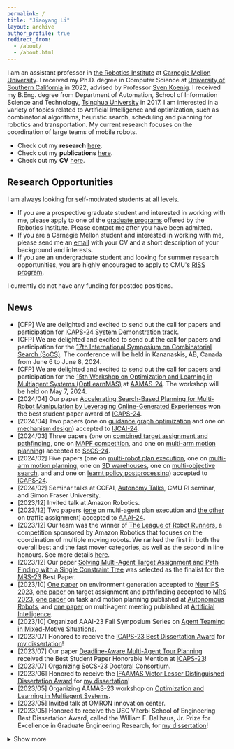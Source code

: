```yaml
---
permalink: /
title: "Jiaoyang Li"
layout: archive
author_profile: true
redirect_from: 
  - /about/
  - /about.html
---
```


I am an assistant professor in [the Robotics Institute](https://www.ri.cmu.edu/) at [Carnegie Mellon University](https://www.cmu.edu/). 
I received my Ph.D. degree in Computer Science at [University of Southern California](https://www.usc.edu/) in 2022, advised by Professor [Sven Koenig](http://idm-lab.org/index.html).
I received my B.Eng. degree from Department of Automation, School of Information Science and Technology, [Tsinghua University](https://www.tsinghua.edu.cn/en/) in 2017.
I am interested in a variety of topics related to Artificial Intelligence and optimization, such as combinatorial algorithms, heuristic search, scheduling and planning for robotics and transportation. My current research focuses on the coordination of large teams of mobile robots. 

* Check out my **research** [here](https://jiaoyangli.me/research/).
* Check out my **publications** [here](https://jiaoyangli.me/publications/).
* Check out my **CV** [here](https://jiaoyang-li.github.io/files/CV-Jiaoyang.pdf).

## Research Opportunities
I am always looking for self-motivated students at all levels.

* If you are a prospective graduate student and interested in working with me, 
please apply to one of the [graduate programs](https://www.ri.cmu.edu/ri-education/) offered by the Robotics Institute. 
Please contact me after you have been admitted.
* If you are a Carnegie Mellon student and interested in working with me, 
please send me an [email](mailto:jiaoyanl@andrew.cmu.edu) with your CV and a short description of your background and interests. 
* If you are an undergraduate student and looking for summer research opportunities, you are highly encouraged to apply to CMU's [RISS program](https://riss.ri.cmu.edu/).

I currently do not have any funding for postdoc positions.

## News 
* \[CFP\] We are delighted and excited to send out the call for papers and participation for [ICAPS-24 System Demonstration track](https://icaps24.icaps-conference.org/calls/demos/).
* \[CFP\] We are delighted and excited to send out the call for papers and participation for the [17th International Symposium on Combinatorial Search (SoCS)](https://socs24.search-conference.org/). The conference will be held in Kananaskis, AB, Canada from June 6 to June 8, 2024.
* \[CFP\] We are delighted and excited to send out the call for papers and participation for the [15th Workshop on Optimization and Learning in Multiagent Systems (OptLearnMAS)](https://optlearnmas.github.io/) at [AAMAS-24](https://www.aamas2024-conference.auckland.ac.nz/). The workshop will be held on May 7, 2024.
* \[2024/04\] Our paper [Accelerating Search-Based Planning for Multi-Robot Manipulation by Leveraging Online-Generated Experiences](https://jiaoyangli.me/publications/ShaoulICAPS24) won the best student paper award of [ICAPS-24](https://icaps24.icaps-conference.org/).
* \[2024/04\] Two papers (one on [guidance graph optimization](https://jiaoyangli.me/publications/ZhangIJCAI24) and one on [mechanism design](https://jiaoyangli.me/publications/FriedrichIJCAI24)) accepted to [IJCAI-24](https://ijcai24.org/).
* \[2024/03\] Three papers (one on [combined target assignment and pathfinding](https://jiaoyangli.me/publications/TangSoCS24),
              one on [MAPF competition](https://jiaoyangli.me/publications/JiangSoCS24), and 
              one on [multi-arm motion planning](https://jiaoyangli.me/publications/ShaoulSoCS24)) accepted to [SoCS-24](https://socs24.search-conference.org/).
* \[2024/02\] Five papers (one on [multi-robot plan execution](https://jiaoyangli.me/publications/FengICAPS24), 
              one on [multi-arm motion planning](https://jiaoyangli.me/publications/ShaoulICAPS24), 
              one on [3D warehouses](https://jiaoyangli.me/publications/WangICAPS24mapf3d), 
              one on [multi-objective search](https://jiaoyangli.me/publications/WangICAPS24momapf), and 
              and one on [learnt policy postprocessing](https://jiaoyangli.me/publications/VeerapaneniICAPS24)) accepted to [ICAPS-24](https://icaps24.icaps-conference.org/).
* \[2024/02\] Seminar talks at CCFAI, [Autonomy Talks](https://youtu.be/QnQj3I2dfS0?feature=shared), CMU RI seminar, and Simon Fraser University.
* \[2023/12\] Invited talk at Amazon Robotics.
* \[2023/12\] Two papers ([one](https://jiaoyangli.me/publications/SuAAAI24) on multi-agent plan execution and [the other](https://jiaoyangli.me/publications/ChenAAAI24) on traffic assignment) accepted to [AAAI-24](https://aaai.org/aaai-conference/).
* \[2023/12\] Our team was the winner of [The League of Robot Runners](https://www.leagueofrobotrunners.org/), a competition sponsored by Amazon Robotics that focuses on the coordination of multiple moving robots. 
              We ranked the first in both the overall best and the fast mover categories, as well as the second in line honours. See more details [here](https://www.leagueofrobotrunners.org/news). 
* \[2023/12\] Our paper [Solving Multi-Agent Target Assignment and Path Finding with a Single Constraint Tree](https://jiaoyangli.me/publications/TangMRS23) was selected as the finalist for the [MRS-23](https://sites.bu.edu/mrs2023/program/awards/) Best Paper.
* \[2023/10\] [One paper](https://jiaoyangli.me/publications/ZhangNeurIPS23) on environment generation accepted to [NeurIPS 2023](https://nips.cc/), 
              [one paper](https://jiaoyangli.me/publications/TangMRS23) on target assignment and pathfinding accepted to [MRS 2023](https://sites.bu.edu/mrs2023/),
              [one paper](https://jiaoyangli.me/publications/ZhangAR23) on task and motion planning published at [Autonomous Robots](https://www.springer.com/journal/10514), and
              [one paper](https://jiaoyangli.me/publications/AtzmonAIJ23) on multi-agent meeting published at [Artificial Intelligence](https://www.sciencedirect.com/journal/artificial-intelligence).
* \[2023/10\] Organized AAAI-23 Fall Symposium Series on [Agent Teaming in Mixed-Motive Situations](https://successmuri.org/workshops/fss23/).
* \[2023/07\] Honored to receive the [ICAPS-23 Best Dissertation Award](https://www.icaps-conference.org/icaps-awards/) for [my dissertation](https://jiaoyangli.me/publications/LiPhD22)!
* \[2023/07\] Our paper [Deadline-Aware Multi-Agent Tour Planning](https://jiaoyangli.me/publications/HuangICAPS23) received the Best Student Paper Honorable Mention at [ICAPS-23](https://icaps23.icaps-conference.org/)!
* \[2023/07\] Organizing SoCS-23 [Doctoral Consortium](https://socs23.search-conference.org/doctoral-consortium).
* \[2023/06\] Honored to receive the [IFAAMAS Victor Lesser Distinguished Dissertation Award](https://aamas2023.soton.ac.uk/awards/victor-lesser-dissertation-award/) for [my dissertation](https://jiaoyangli.me/publications/LiPhD22)!
* \[2023/05\] Organizing AAMAS-23 workshop on [Optimization and Learning in Multiagent Systems](https://optlearnmas23.github.io/). 
* \[2023/05\] Invited talk at OMRON innovation center.
* \[2023/05\] Honored to receive the USC Viterbi School of Engineering Best Dissertation Award, called the William F. Ballhaus, Jr. Prize for Excellence in Graduate Engineering Research, for [my dissertation](https://jiaoyangli.me/publications/LiPhD22)!
<details>
  <summary>Show more</summary>
  <ul>
    <li>
        [2023.04] <a href="https://jiaoyangli.me/publications/ZhangIJCAI23">Our paper</a> on layout optimization for multi-robot systems was accepted to <a href="https://ijcai-23.org/">IJCAI-23</a>.
    </li>
    <li>
        [2023.04] Invited talk at Robotics and Controls Seminar at the University of North Carolina at Charlotte.
    </li>
    <li>
        [2023.02] Organized <a href="http://idm-lab.org/wiki/AAAI23-MAPF/index.php/Main/HomePage">AAAI-23 workshop on Multi-Agent Path Finding</a>.
    </li>
    <li>
        [2022.11] <a href="https://jiaoyangli.me/publications/LiAAAI23">Our paper</a> on MAPF for autonomous vehicle coordination was accepted to <a href="https://aaai.org/Conferences/AAAI-23/">AAAI 2023</a>.
    </li>
    <li>
        [2022.06] Invited talk at ICAPS-22 workshop on <a href="http://icaps22.icaps-conference.org/workshops/HSDIP/">Heuristics and Search for Domain-independent Planning</a>.
    </li>
    <li>
        [2022.05] Organized AAMAS-22 workshop on <a href="https://optlearnmas22.github.io/">Optimization and Learning in Multiagent Systems</a>.
    </li>
    <li>
        [2022.05] Organized AAMAS-22 tutorial on <a href="http://mapf.info/index.php/Tutorial/AAMAS-22">Recent Advances in Multi-Agent Path Finding</a>.
    </li>
    <li>
        [2022.02] 4 papers accepted to <a href="https://sites.google.com/unibs.it/socs2022">SoCS 2022</a>.
    </li>
    <li>
        [2022.02] 1 paper accepted to <a href="https://www.icra2022.org/">ICRA 2022</a>.
    </li>
    <li>
        [2021.12] Our paper on MAPF with precedence constraints was accepted to <a href="https://aamas2022-conference.auckland.ac.nz/">AAMAS 2022</a>.
    </li>
    <li>
        [2021.12] 4 papers accepted to <a href="https://aaai.org/Conferences/AAAI-22/">AAAI 2022</a>.  
    </li>
    <li>
        [2021.08] I was selected to participate in the <a href="https://risingstars21-eecs.mit.edu/">Rising Stars in EECS 2021</a> workshop at MIT.
    </li>
    <li>
       [2021.08] Our system demonstration on railway planning received the People's Choice Best System Demonstration Award at <a href="https://icaps21.icaps-conference.org/awards/">ICAPS 2021</a>. Check out our video <a href="https://youtu.be/Pw4GBL1UhPA">here</a>. 
    </li>
    <li>
        [2021.05] I received a WISE Merit Award from USC.
    </li>
    <li>
        [2021.05] I received a Computer Science Best Research Assistant Award from USC.
    </li>
    <li>
      [2021.04] Our MAPF-LNS paper was accepted to <a href="https://ijcai-21.org/">IJCAI 2021</a>.
    </li>
    <li>
      [2021.02] Our Flatland paper and CBICS paper were accepted to <a href="https://icaps21.icaps-conference.org/">ICAPS 2021</a>.
    </li>
    <li>
      [2021.02] I gave 2 virtual talks on our EECBS paper and RHCR paper at <a href="https://aaai.org/Conferences/AAAI-21/">AAAI 2021</a>.
    </li>
    <li>
      [2020.12] Our team "An_Old_Driver" won both <a href="https://discourse.aicrowd.com/t/round-1-has-finished-round-2-is-starting-soon/3465">Round 1</a> and <a href="https://discourse.aicrowd.com/t/neurips-2020-flatland-winners/4010">Round 2</a> of the <a href="https://www.aicrowd.com/challenges/neurips-2020-flatland-challenge">2020 Flatland Challenge</a>, a rail scheduling competition. I gave a virtual talk at the NeurIPS 2020 competition track.
    </li>
    <li>
      [2020.12] 4 papers accepted to <a href="https://aaai.org/Conferences/AAAI-21/"> AAAI 2021</a>.
    </li>
    <li>
      [2020.10] 2 virtual talks at <a href="https://icaps20.icaps-conference.org/"> ICAPS 2020</a>.
    </li>
    <li>
      [2020.05] <a href="https://www.youtube.com/watch?v=j6PGa9mAdd4&feature=youtu.be"> 2 virtual talks</a> at <a href="https://helios.hud.ac.uk/scommv/socs2020/"> SoCS 2020</a>.
    </li>
    <li>
      [2020.05] <a href="https://underline.io/speakers/307-jiaoyang-li"> 2 virtual talks</a> at <a href="https://aamas2020.conference.auckland.ac.nz/"> AAMAS 2020</a>.
    </li>
    <li>
      [2020.04] Our paper "Multi-Agent Path Finding with Mutex Propagation" received the outstanding student paper award at <a href="https://icaps20.icaps-conference.org/program/awards/"> ICAPS 2020</a>.
    </li>
    <li>
      [2020.04] 2 papers accepted to <a href="https://www.ijcai20.org/"> IJCAI 2020</a>.
    </li>
     <li>
      [2020.02] Visited the <a href="https://www.monash.edu/it/dsai/optimisation"> Optimization Research Group</a> for 6 months at Monash University, Melbourne, VIC, Australia.
    </li>
    <li>
      [2020.02] A talk at <a href="https://pages.mtu.edu/~lebrown/eaai/"> EAAI 2020</a> in New York, NY, USA.
    </li>
    <li>
      [2020.01] 2 papers accepted to <a href="https://icaps20.icaps-conference.org/"> ICAPS 2020</a>.
    </li>
    <li>
      [2020.01] A paper and an extended abstract accepted to <a href="https://aamas2020.conference.auckland.ac.nz/"> AAMAS 2020</a>.
    </li>
    <li>
      [2019.11] Visited Prof. <a href="https://felner.wixsite.com/home">Ariel Felner</a>'s group for 2 weeks at Ben-Gurion University, Be'er Sheva, Israel.
    </li>
    <li>
      [2019.10] A <a href="https://www.twitch.tv/videos/513668031?collection=muQS7ntJ2RVwXQ">talk</a> at the Amazon Research Awards – Robotics Symposium in Boston, MA, USA.
    </li>
    <li>
      [2019.08] 2 talks at <a href="https://www.ijcai19.org/"> IJCAI 2019</a> in Macau, China.
    </li>
    <li>
      [2019.07] 2 talks at <a href="https://icaps19.icaps-conference.org/"> ICAPS 2019</a> in Berkeley, CA, USA.
    </li>
    <li>
      [2019.05] Summer research intern at <a href="https://www.amazonrobotics.com/">Amazon Robotics</a>, Seattle, WA, USA.
    </li>
    <li>
      [2019.05] A paper accepted to <a href="https://www.ijcai19.org/">IJCAI 2019</a>.</li>
    <li>
      [2019.03] Received a Technology Commercialization Award from the USC Stevens Center for Innovation Technology.
    </li>
    <li>
      [2019.02] 2 short papers accepted to <a href="https://icaps19.icaps-conference.org/">ICAPS 2019</a>.
    </li>
    <li>
      [2019.01] 2 spotlight talks at <a href="https://aaai.org/Conferences/AAAI-19/">AAAI 2019</a> in Honolulu, Hawaii, USA.
    </li>
    <li>
      [2019.01] A paper and an extended abstract accepted to <a href="http://aamas2019.encs.concordia.ca/">AAMAS 2019</a>.
    </li>
    <li>
      [2018.12] Visited Prof. <a href="https://felner.wixsite.com/home">Ariel Felner</a>'s group for 3 weeks at Ben-Gurion University, Be'er Sheva, Israel. 
    </li>
    <li>
      [2018.11] 3 papers accepted to <a href="https://aaai.org/Conferences/AAAI-19/">AAAI 2019</a>.
    </li>
    <li>
      [2018.04] A paper accepted to <a href="https://www.ijcai-18.org/">IJCAI 2018</a>.
    </li>
    <li>
      [2018.01] An extended abstract accepted to <a href="http://celweb.vuse.vanderbilt.edu/aamas18/">AAMAS 2018</a>.
    </li>
    <li>
      [2018.01] A short paper accepted to <a href="http://icaps18.icaps-conference.org/">ICAPS 2018</a>.
    </li>
    <li>
      [2017.08] PhD student at USC! 
    </li>
  </ul>
</details>
